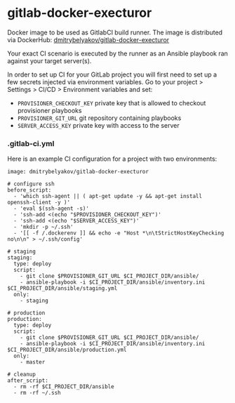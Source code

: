 # gitlab-docker-execturor

Docker image to be used as GitlabCI build runner. The image is distributed via DockerHub: [dmitrybelyakov/gitlab-docker-execturor](https://cloud.docker.com/u/dmitrybelyakov/repository/docker/dmitrybelyakov/gitlab-docker-execturor)

Your exact CI scenario is executed by the runner as an Ansible playbook ran against your target server(s).

In order to set up CI for your GitLab project you will first need to set up a few secrets injected via environment variables. Go to your project > Settings > CI/CD > Environment variables and set:

  * `PROVISIONER_CHECKOUT_KEY` private key that is allowed to checkout provisioner playbooks
  * `PROVISIONER_GIT_URL` git repository containing playbooks
  * `SERVER_ACCESS_KEY` private key with access to the server

### .gitlab-ci.yml

Here is an example CI configuration for a project with two environments:

```
image: dmitrybelyakov/gitlab-docker-execturor

# configure ssh
before_script:
  - 'which ssh-agent || ( apt-get update -y && apt-get install openssh-client -y )'
  - 'eval $(ssh-agent -s)'
  - 'ssh-add <(echo "$PROVISIONER_CHECKOUT_KEY")'
  - 'ssh-add <(echo "$SERVER_ACCESS_KEY")'
  - 'mkdir -p ~/.ssh'
  - '[[ -f /.dockerenv ]] && echo -e "Host *\n\tStrictHostKeyChecking no\n\n" > ~/.ssh/config'

# staging
staging:
  type: deploy
  script:
    - git clone $PROVISIONER_GIT_URL $CI_PROJECT_DIR/ansible/
    - ansible-playbook -i $CI_PROJECT_DIR/ansible/inventory.ini $CI_PROJECT_DIR/ansible/staging.yml
  only:
    - staging

# production
production:
  type: deploy
  script:
    - git clone $PROVISIONER_GIT_URL $CI_PROJECT_DIR/ansible/
    - ansible-playbook -i $CI_PROJECT_DIR/ansible/inventory.ini $CI_PROJECT_DIR/ansible/production.yml
  only:
    - master

# cleanup
after_script:
  - rm -rf $CI_PROJECT_DIR/ansible
  - rm -rf ~/.ssh



```

 
